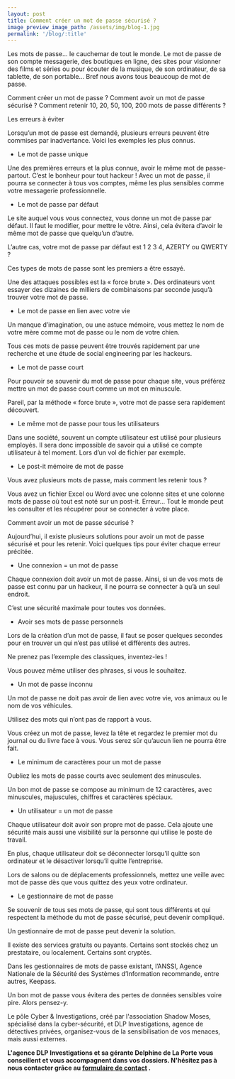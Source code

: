 ```yaml
---
layout: post
title: Comment créer un mot de passe sécurisé ?
image_preview_image_path: /assets/img/blog-1.jpg
permalink: '/blog/:title'
---
```


Les mots de passe… le cauchemar de tout le monde. Le mot de passe de son compte messagerie, des boutiques en ligne, des sites pour visionner des films et s&eacute;ries ou pour &eacute;couter de la musique, de son ordinateur, de sa tablette, de son portable… Bref nous avons tous beaucoup de mot de passe.

Comment cr&eacute;er un mot de passe ? Comment avoir un mot de passe s&eacute;curis&eacute; ? Comment retenir 10, 20, 50, 100, 200 mots de passe diff&eacute;rents ?

Les erreurs &agrave; &eacute;viter

Lorsqu’un mot de passe est demand&eacute;, plusieurs erreurs peuvent &ecirc;tre commises par inadvertance. Voici les exemples les plus connus.

* Le mot de passe unique

Une des premi&egrave;res erreurs et la plus connue, avoir le m&ecirc;me mot de passe-partout. C’est le bonheur pour tout hackeur \! Avec un mot de passe, il pourra se connecter &agrave; tous vos comptes, m&ecirc;me les plus sensibles comme votre messagerie professionnelle.

* Le mot de passe par d&eacute;faut

Le site auquel vous vous connectez, vous donne un mot de passe par d&eacute;faut. Il faut le modifier, pour mettre le v&ocirc;tre. Ainsi, cela &eacute;vitera d’avoir le m&ecirc;me mot de passe que quelqu’un d’autre.

L’autre cas, votre mot de passe par d&eacute;faut est 1 2 3 4, AZERTY ou QWERTY ?

Ces types de mots de passe sont les premiers a &ecirc;tre essay&eacute;.

Une des attaques possibles est la &laquo; force brute &raquo;. Des ordinateurs vont essayer des dizaines de milliers de combinaisons par seconde jusqu’&agrave; trouver votre mot de passe.

* Le mot de passe en lien avec votre vie

Un manque d’imagination, ou une astuce m&eacute;moire, vous mettez le nom de votre m&egrave;re comme mot de passe ou le nom de votre chien.

Tous ces mots de passe peuvent &ecirc;tre trouv&eacute;s rapidement par une recherche et une &eacute;tude de social engineering par les hackeurs.

* Le mot de passe court

Pour pouvoir se souvenir du mot de passe pour chaque site, vous pr&eacute;f&eacute;rez mettre un mot de passe court comme un mot en minuscule.

Pareil, par la m&eacute;thode &laquo; force brute &raquo;, votre mot de passe sera rapidement d&eacute;couvert.

* Le m&ecirc;me mot de passe pour tous les utilisateurs

Dans une soci&eacute;t&eacute;, souvent un compte utilisateur est utilis&eacute; pour plusieurs employ&eacute;s. Il sera donc impossible de savoir qui a utilis&eacute; ce compte utilisateur &agrave; tel moment. Lors d’un vol de fichier par exemple.

* Le post-it m&eacute;moire de mot de passe

Vous avez plusieurs mots de passe, mais comment les retenir tous ?

Vous avez un fichier Excel ou Word avec une colonne sites et une colonne mots de passe o&ugrave; tout est not&eacute; sur un post-it. Erreur... Tout le monde peut les consulter et les r&eacute;cup&eacute;rer pour se connecter &agrave; votre place.

Comment avoir un mot de passe s&eacute;curis&eacute; ?

Aujourd’hui, il existe plusieurs solutions pour avoir un mot de passe s&eacute;curis&eacute; et pour les retenir. Voici quelques tips pour &eacute;viter chaque erreur pr&eacute;cit&eacute;e.

* Une connexion = un mot de passe

Chaque connexion doit avoir un mot de passe. Ainsi, si un de vos mots de passe est connu par un hackeur, il ne pourra se connecter &agrave; qu’&agrave; un seul endroit.

C’est une s&eacute;curit&eacute; maximale pour toutes vos donn&eacute;es.

* Avoir ses mots de passe personnels

Lors de la cr&eacute;ation d’un mot de passe, il faut se poser quelques secondes pour en trouver un qui n’est pas utilis&eacute; et diff&eacute;rents des autres.

Ne prenez pas l’exemple des classiques, inventez-les \!

Vous pouvez m&ecirc;me utiliser des phrases, si vous le souhaitez.

* Un mot de passe inconnu

Un mot de passe ne doit pas avoir de lien avec votre vie, vos animaux ou le nom de vos v&eacute;hicules.

Utilisez des mots qui n’ont pas de rapport &agrave; vous.

Vous cr&eacute;ez un mot de passe, levez la t&ecirc;te et regardez le premier mot du journal ou du livre face &agrave; vous. Vous serez s&ucirc;r qu’aucun lien ne pourra &ecirc;tre fait.

* Le minimum de caract&egrave;res pour un mot de passe

Oubliez les mots de passe courts avec seulement des minuscules.

Un bon mot de passe se compose au minimum de 12 caract&egrave;res, avec minuscules, majuscules, chiffres et caract&egrave;res sp&eacute;ciaux.

* Un utilisateur = un mot de passe

Chaque utilisateur doit avoir son propre mot de passe. Cela ajoute une s&eacute;curit&eacute; mais aussi une visibilit&eacute; sur la personne qui utilise le poste de travail.

En plus, chaque utilisateur doit se d&eacute;connecter lorsqu’il quitte son ordinateur et le d&eacute;sactiver lorsqu’il quitte l’entreprise.

Lors de salons ou de d&eacute;placements professionnels, mettez une veille avec mot de passe d&egrave;s que vous quittez des yeux votre ordinateur.

* Le gestionnaire de mot de passe

Se souvenir de tous ses mots de passe, qui sont tous diff&eacute;rents et qui respectent la m&eacute;thode du mot de passe s&eacute;curis&eacute;, peut devenir compliqu&eacute;.

Un gestionnaire de mot de passe peut devenir la solution.

Il existe des services gratuits ou payants. Certains sont stock&eacute;s chez un prestataire, ou localement. Certains sont crypt&eacute;s.

Dans les gestionnaires de mots de passe existant, l’ANSSI, Agence Nationale de la S&eacute;curit&eacute; des Syst&egrave;mes d’Information recommande, entre autres, Keepass.

Un bon mot de passe vous &eacute;vitera des pertes de donn&eacute;es sensibles voire pire. Alors pensez-y.

Le p&ocirc;le Cyber ​​& Investigations, cr&eacute;&eacute; par l'association Shadow Moses, sp&eacute;cialis&eacute; dans la cyber-s&eacute;curit&eacute;, et DLP Investigations, agence de d&eacute;tectives priv&eacute;es, organisez-vous de la sensibilisation de vos menaces, mais aussi externes.

**L'agence DLP Investigations et sa g&eacute;rante Delphine de La Porte vous conseillent et vous accompagnent dans vos dossiers. N'h&eacute;sitez pas &agrave; nous contacter gr&acirc;ce au [formulaire de contact](https://dlp-investigations.fr/#contact) .**